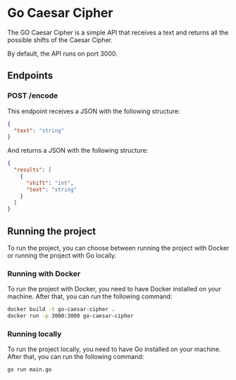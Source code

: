 # Go Caesar Cipher
The GO Caesar Cipher is a simple API that receives a text and returns all the possible shifts of the Caesar Cipher.

By default, the API runs on port 3000.

## Endpoints
### POST /encode
This endpoint receives a JSON with the following structure:
```json
{
  "text": "string"
}
```
And returns a JSON with the following structure:
```json
{
  "results": [
    {
      "shift": "int",
      "text": "string"
    }
  ]
}
```

## Running the project
To run the project, you can choose between running the project with Docker or running the project with Go locally.

### Running with Docker
To run the project with Docker, you need to have Docker installed on your machine. After that, you can run the following command:
```bash
docker build -t go-caesar-cipher .
docker run -p 3000:3000 go-caesar-cipher
```

### Running locally
To run the project locally, you need to have Go installed on your machine. After that, you can run the following command:
```bash
go run main.go
```
